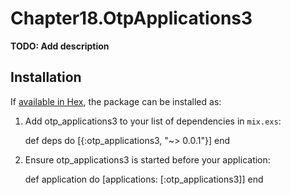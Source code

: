 # Chapter18.OtpApplications3

**TODO: Add description**

## Installation

If [available in Hex](https://hex.pm/docs/publish), the package can be installed as:

  1. Add otp_applications3 to your list of dependencies in `mix.exs`:

        def deps do
          [{:otp_applications3, "~> 0.0.1"}]
        end

  2. Ensure otp_applications3 is started before your application:

        def application do
          [applications: [:otp_applications3]]
        end

